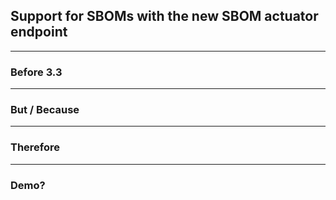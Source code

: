 ## Support for SBOMs with the new SBOM actuator endpoint

---

### Before 3.3

---

### But / Because

---

### Therefore

---

### Demo?